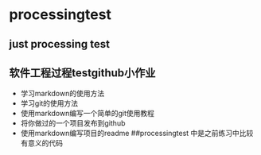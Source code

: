 # processingtest
just processing test
----------------
## 软件工程过程testgithub小作业
+ 学习markdown的使用方法
+ 学习git的使用方法
+ 使用markdown编写一个简单的git使用教程
+ 将你做过的一个项目发布到github
+ 使用markdown编写项目的readme
##processingtest 中是之前练习中比较有意义的代码



